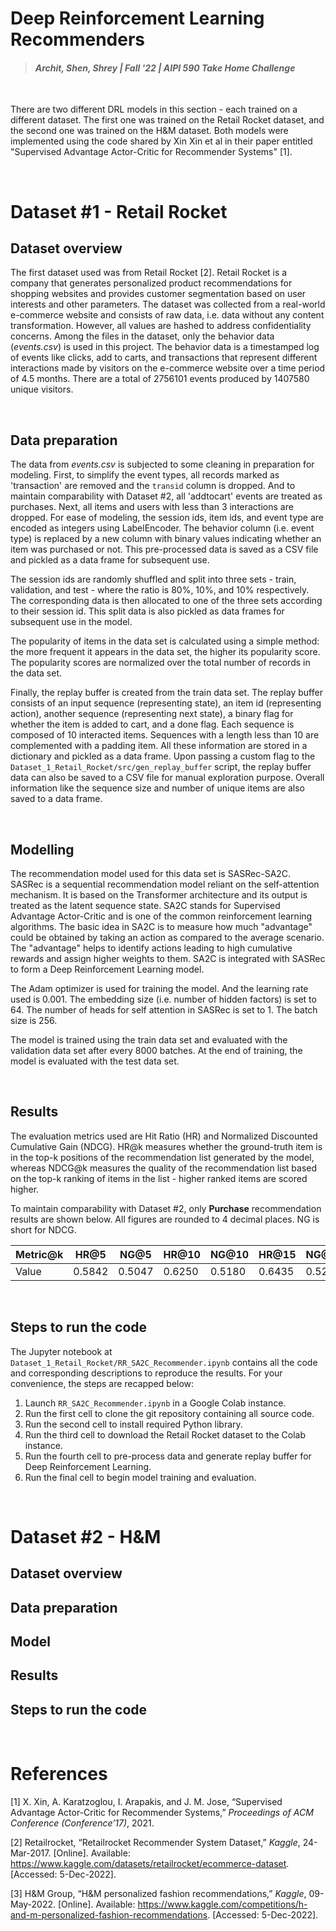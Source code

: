 # Deep Reinforcement Learning Recommenders
> #### _Archit, Shen, Shrey | Fall '22 | AIPI 590 Take Home Challenge_
&nbsp;

There are two different DRL models in this section - each trained on a different dataset. The first one was trained on the Retail Rocket dataset, and the second one was trained on the H&M dataset. Both models were implemented using the code shared by Xin Xin et al in their paper entitled "Supervised Advantage Actor-Critic for Recommender Systems" [1].

&nbsp;
# Dataset #1 - Retail Rocket

## Dataset overview

The first dataset used was from Retail Rocket [2]. Retail Rocket is a company that generates personalized product recommendations for shopping websites and provides customer segmentation based on user interests and other parameters. The dataset was collected from a real-world e-commerce website and consists of raw data, i.e. data without any content transformation. However, all values are hashed to address confidentiality concerns. Among the files in the dataset, only the behavior data (_events.csv_) is used in this project. The behavior data is a timestamped log of events like clicks, add to carts, and transactions that represent different interactions made by visitors on the e-commerce website over a time period of 4.5 months. There are a total of 2756101 events produced by 1407580 unique visitors. 

&nbsp;
## Data preparation

The data from _events.csv_ is subjected to some cleaning in preparation for modeling. First, to simplify the event types, all records marked as 'transaction' are removed and the `transid` column is dropped. And to maintain comparability with Dataset #2, all 'addtocart' events are treated as purchases. Next, all items and users with less than 3 interactions are dropped. For ease of modeling, the session ids, item ids, and event type are encoded as integers using LabelEncoder. The behavior column (i.e. event type) is replaced by a new column with binary values indicating whether an item was purchased or not. This pre-processed data is saved as a CSV file and pickled as a data frame for subsequent use.

The session ids are randomly shuffled and split into three sets - train, validation, and test - where the ratio is 80%, 10%, and 10% respectively. The corresponding data is then allocated to one of the three sets according to their session id. This split data is also pickled as data frames for subsequent use in the model.

The popularity of items in the data set is calculated using a simple method: the more frequent it appears in the data set, the higher its popularity score. The popularity scores are normalized over the total number of records in the data set.

Finally, the replay buffer is created from the train data set. The replay buffer consists of an input sequence (representing state), an item id (representing action), another sequence (representing next state), a binary flag for whether the item is added to cart, and a done flag. Each sequence is composed of 10 interacted items. Sequences with a length less than 10 are complemented with a padding item. All these information are stored in a dictionary and pickled as a data frame. Upon passing a custom flag to the  `Dataset_1_Retail_Rocket/src/gen_replay_buffer` script, the replay buffer data can also be saved to a CSV file for manual exploration purpose. Overall information like the sequence size and number of unique items are also saved to a data frame.

&nbsp;
## Modelling

The recommendation model used for this data set is SASRec-SA2C. SASRec is a sequential recommendation model reliant on the self-attention mechanism. It is based on the Transformer architecture and its output is treated as the latent sequence state. SA2C stands for Supervised Advantage Actor-Critic and is one of the common reinforcement learning algorithms. The basic idea in SA2C is to measure how much "advantage" could be obtained by taking an action as compared to the average scenario. The "advantage" helps to identify actions leading to high cumulative rewards and assign higher weights to them. SA2C is integrated with SASRec to form a Deep Reinforcement Learning model.

The Adam optimizer is used for training the model. And the learning rate used is 0.001. The embedding size (i.e. number of hidden factors) is set to 64. The number of heads for self attention in SASRec is set to 1. The batch size is 256.

The model is trained using the train data set and evaluated with the validation data set after every 8000 batches. At the end of training, the model is evaluated with the test data set.

&nbsp;
## Results

The evaluation metrics used are Hit Ratio (HR) and Normalized Discounted Cumulative Gain (NDCG). HR@k measures whether the ground-truth item is in the top-k positions of the recommendation list generated by the model, whereas NDCG@k measures the quality of the recommendation list based on the top-k ranking of items in the list - higher ranked items are scored higher.

To maintain comparability with Dataset #2, only **Purchase** recommendation results are shown below. All figures are rounded to 4 decimal places. NG is short for NDCG.

|Metric@k|HR@5|NG@5|HR@10|NG@10|HR@15|NG@15|HR@20|NG@20|
|--|--|--|--|--|--|--|--|--|
|Value|0.5842|0.5047|0.6250|0.5180|0.6435|0.5229|0.6578|0.5263|

&nbsp;
## Steps to run the code

The Jupyter notebook at  `Dataset_1_Retail_Rocket/RR_SA2C_Recommender.ipynb` contains all the code and corresponding descriptions to reproduce the results. For your convenience, the steps are recapped below:

1. Launch `RR_SA2C_Recommender.ipynb` in a Google Colab instance.
2. Run the first cell to clone the git repository containing all source code.
3. Run the second cell to install required Python library.
4. Run the third cell to download the Retail Rocket dataset to the Colab instance.
5. Run the fourth cell to pre-process data and generate replay buffer for Deep Reinforcement Learning.
6. Run the final cell to begin model training and evaluation.

&nbsp;
# Dataset #2 - H&M

## Dataset overview

## Data preparation

## Model

## Results

## Steps to run the code

&nbsp;
# References

[1] X. Xin, A. Karatzoglou, I. Arapakis, and J. M. Jose, “Supervised Advantage Actor-Critic for Recommender Systems,”  _Proceedings of ACM Conference (Conference’17)_, 2021.

[2] Retailrocket, “Retailrocket Recommender System Dataset,”  _Kaggle_, 24-Mar-2017. [Online]. Available: https://www.kaggle.com/datasets/retailrocket/ecommerce-dataset. [Accessed: 5-Dec-2022].

[3] H&M Group, “H&M personalized fashion recommendations,”  _Kaggle_, 09-May-2022. [Online]. Available: https://www.kaggle.com/competitions/h-and-m-personalized-fashion-recommendations. [Accessed: 5-Dec-2022].
